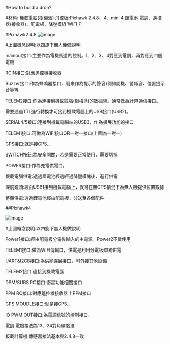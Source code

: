 #How to build a dron?

#材料:
機載電腦(樹梅派)
飛控板:Pixhawk 2.4.8、4、mini 4
鋰電池
電調、遙控器(接收器)、配電板、降壓模組 
WIFI卡

#Pixhawk2.4.8
![image](https://github.com/Pp7887139/my-ros-drone-note/assets/134500400/43b81afd-f5e9-4064-9bae-f09fbfe4624e)

#上圖概念說明:以四旋下無人機做說明

mainout接口:主要作為電機馬達的控制。1、2、3、4對應到電調，再對應到四個電機

RCIN接口:對應遙控機接收器

Buzzer接口:作為蜂鳴器接口，用來作為提示的聲音(例如開機、警報音、位置提示音等等

TELEM2接口:作為連接到機載電腦(樹梅派)的數據線。通常做為計算通信接口。

需要通過TTL進行轉換才可接到機載電腦上的USB接口(USB2)。

SERIAL4/5接口:連接到機載電腦端的USB3，作為擴展功能的接口

TELEM1接口:可做為WIFI接口OR一對一接口(上圖為一對一)

GPS接口:就是接GPS...

SWITCH按鈕:為安全開關，若是需要正常使用，需要切掉

POWER接口:作為充電供電口。

機載電腦供電:透過厘電池經過經過降壓模塊後，進行供電

深度鏡頭:經由USB1接到機載電腦上，就可在無GPS情況下為無人機提供位置數據

整體供電:透過鋰電池經由配電板，分送至各個配件

##Pixhawk4

![image](https://github.com/Pp7887139/my-ros-drone-note/assets/134500400/4fe8852a-6338-471b-9dcf-a6a350bd83b1)

#上圖概念說明:以四旋下無人機做說明

Power1接口:經由配電板分電後輸入的主電源。Power2不做使用

TELEM1接口:做為WIFI傳輸口，供電是利用分電板單獨供電

UART&I2CB接口:為供能擴展接口，可外接其他設備

TELEM2接口:連接到機載電腦

DSM/SUBS RC接口:衛星功能相關接口

PPM RC接口:對應遙控機接收器上PPM接口

GPS MOUDLE接口:就是接GPS..

IO PWM OUT接口:為電調信號的控制接口。

電調:電機接法為13、24對角線接法

板載計算機:傳感器接法基本與2.4.8一致
